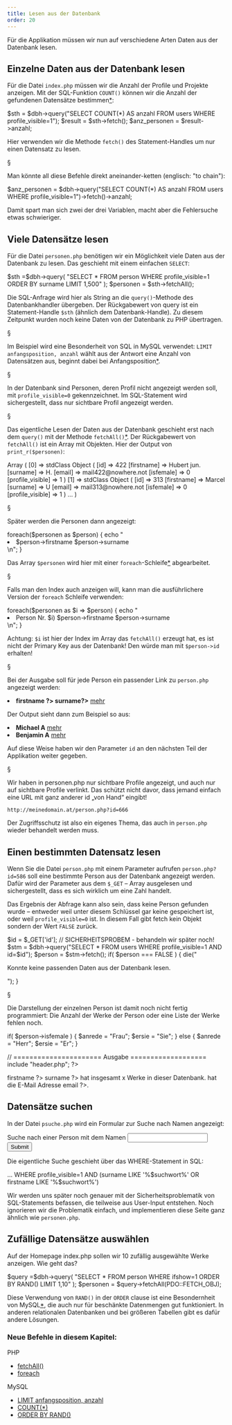 ```yaml
---
title: Lesen aus der Datenbank
order: 20
---
```


<script>document.location="/php-db-lesen/datenbank-lesen/";</script>

Für die Applikation müssen wir nun auf verschiedene
Arten Daten aus der Datenbank lesen.


Einzelne Daten aus der Datenbank lesen
---------------------------------------
Für die Datei `index.php` müssen wir die Anzahl der Profile und Projekte anzeigen.
Mit der SQL-Funktion `COUNT()` können 
wir die Anzahl der gefundenen Datensätze bestimmen[*](http://dev.mysql.com/doc/refman/5.6/en/counting-rows.html):

<php caption="Beispiel aus index.php">
$sth = $dbh->query("SELECT COUNT(*) AS anzahl FROM users WHERE profile_visible=1");
$result = $sth->fetch();
$anz_personen = $result->anzahl;
</php>

Hier verwenden wir die Methode `fetch()` des Statement-Handles
um nur einen Datensatz zu lesen.

§

Man könnte all diese Befehle direkt aneinander-ketten (englisch: "to chain"):

<php caption="Beispiel aus index.php">
$anz_personen = $dbh->query("SELECT COUNT(*) AS anzahl FROM users WHERE profile_visible=1")->fetch()->anzahl;
</php>

Damit spart man sich zwei der drei Variablen, macht aber
die Fehlersuche etwas schwieriger.  


Viele Datensätze lesen
------------------

Für die Datei `personen.php` benötigen wir ein Möglichkeit viele
Daten aus der Datenbank zu lesen. Das geschieht mit einem einfachen `SELECT`:

<php caption="Abfrage der Datenbank mit SELECT">
$sth =$dbh->query(
  "SELECT * FROM person WHERE profile_visible=1 ORDER BY surname LIMIT 1,500"
);
$personen = $sth->fetchAll();
</php>

Die SQL-Anfrage wird hier als String an die `query()`-Methode des Datenbankhandler
übergeben.  Der Rückgabewert von query ist ein Statement-Handle `$sth` (ähnlich
dem Datenbank-Handle).  Zu diesem Zeitpunkt wurden noch keine Daten von der
Datenbank zu PHP übertragen. 

§

Im Beispiel wird eine Besonderheit von SQL in MySQL verwendet: 
`LIMIT anfangsposition, anzahl`
wählt aus der Antwort eine Anzahl von Datensätzen aus, beginnt dabei bei
Anfangsposition[*](http://dev.mysql.com/doc/refman/5.6/en/select.html#idp72285024).

§

In der Datenbank sind Personen, deren Profil nicht angezeigt werden soll, mit
`profile_visible=0` gekennzeichnet. Im SQL-Statement wird sichergestellt, dass
nur sichtbare Profil angezeigt werden. 

§

Das eigentliche Lesen der Daten aus der Datenbank geschieht erst nach dem
`query()` mit der Methode `fetchAll()`[*](http://www.php.net/manual/en/pdostatement.fetchall.php). 
Der Rückgabewert von `fetchAll()` ist ein Array mit Objekten. 
Hier der Output von `print_r($personen)`:

<php caption="Output von print_r($personen)">
Array
(
  [0] => stdClass Object
      (
          [id] => 422
          [firstname] => Hubert jun.
          [surname] => H.
          [email] => mail422@nowhere.not
          [isfemale] => 0
          [profile_visible] => 1
      )
  [1] => stdClass Object
      (
          [id] => 313
          [firstname] => Marcel
          [surname] => U
          [email] => mail313@nowhere.not
          [isfemale] => 0
          [profile_visible] => 1
      )
  ...
)
</php>

§

Später werden die Personen dann angezeigt:

<php caption="Anzeige der Personen">
foreach($personen as $person) {
  echo "<li>$person->firstname $person->surname</li>\n";
}
</php>

Das Array `$personen` wird hier mit einer `foreach`-Schleife[*](http://php.net/manual/de/control-structures.foreach.php) abgearbeitet.

§

Falls man den Index auch anzeigen will, kann man die ausführlichere Version
der `foreach` Schleife verwenden:

<php caption="Foreach-Schleife mit index">
foreach($personen as $i => $person) {
  echo "<li>Person Nr. $i) $person->firstname $person->surname</li>\n";
}
</php>

Achtung: `$i`  ist hier der Index im Array das `fetchAll()` erzeugt
hat, es ist nicht der Primary Key aus der Datenbank!  Den würde man
mit `$person->id` erhalten!

§

Bei der Ausgabe soll für jede Person ein passender Link zu `person.php` angezeigt werden:

<php caption="Link mit ID als Parameter erzeugen">
<li>
  <b><?php echo $person->firstname ?> <?php echo $person->surname?></b>
  <a href="person.php?id=<?php echo $person->id ?>">mehr</a>
</li>
</php>

Der Output sieht dann zum Beispiel so aus:

<htmlcode caption="Output des letzten PHP-Programmes">
<li>
  <b>Michael A</b>
  <a href="person.php?id=577">mehr</a>
</li>
<li>
  <b>Benjamin A</b>
  <a href="person.php?id=579">mehr</a>
</li>
</htmlcode>

Auf diese Weise haben wir den Parameter `id` an den nächsten Teil
der Applikation weiter gegeben.

§

Wir haben in personen.php nur sichtbare Profile angezeigt,
und auch nur auf sichtbare Profile verlinkt. Das schützt nicht davor, 
dass jemand einfach eine URL mit ganz anderer id „von Hand“ eingibt!

`http://meinedomain.at/person.php?id=666`

Der Zugriffsschutz ist also ein eigenes Thema, das auch in `person.php` wieder
behandelt werden muss.


Einen bestimmten Datensatz lesen
---------------------------------
Wenn Sie die Datei `person.php` mit einem Parameter aufrufen `person.php?id=586`
soll eine bestimmte Person aus der Datenbank angezeigt werden. Dafür wird der
Parameter aus dem `$_GET` – Array ausgelesen und sichergestellt, dass es sich
wirklich um eine Zahl handelt.


Das Ergebnis der Abfrage kann also
sein, dass keine Person gefunden wurde – entweder weil unter diesem Schlüssel
gar keine gespeichert ist, oder weil `profile_visible=0` ist. In diesem Fall
gibt fetch kein Objekt sondern der Wert `FALSE` zurück.

<php caption="Beispiel aus index.php">
$id = $_GET['id'];  // SICHERHEITSPROBEM - behandeln wir später noch!
$stm = $dbh->query("SELECT * FROM users WHERE profile_visible=1 AND id=$id");
$person = $stm->fetch();
if( $person === FALSE ) {
  die("<p>Konnte keine passenden Daten aus der Datenbank lesen.</p>");
}
</php>

§

Die Darstellung der einzelnen Person ist damit noch nicht fertig programmiert:
Die Anzahl der Werke der Person oder eine Liste der Werke fehlen noch.

<php>
if( $person->isfemale ) {
    $anrede = "Frau";
    $ersie  = "Sie";
} else {
    $anrede = "Herr";
    $ersie  = "Er";
}

// ====================== Ausgabe ===================
include "header.php";
?>
<p> 
  <?php echo $anrede ?>
  <?php echo $person->firstname ?>
  <?php echo $person->surname ?>
  hat insgesamt x Werke in dieser Datenbank.
  <?php echo $ersie ?> hat die E-Mail Adresse <?php echo $person->email ?>.
</p>
</php>

Datensätze suchen
-------------------

In der Datei `psuche.php` wird ein Formular zur Suche nach Namen angezeigt:

<htmlcode caption="Such-Formular in psuche.php">
<form action="psuche.php" method="get">
  Suche nach einer Person mit dem Namen <input name="suchwort"> 
  <input type="submit">
</form>
</htmlcode>

Die eigentliche Suche geschieht über das WHERE-Statement  in SQL:

<sql>
... 
WHERE profile_visible=1 
  AND (surname LIKE '%$suchwort%' OR firstname LIKE '%$suchwort%')
</sql>

Wir werden uns später noch genauer mit der Sicherheitsproblematik von
SQL-Statements befassen, die teilweise aus User-Input entstehen. Noch ignorieren
wir die Problematik einfach, und implementieren diese Seite
ganz ähnlich wie `personen.php`.


Zufällige Datensätze auswählen
---------------------

Auf der Homepage index.php sollen wir 10 zufällig ausgewählte Werke
anzeigen.  Wie geht das?

<php caption="Abfrage von zufälligen Datensätzen in MySQL">
$query =$dbh->query(
  "SELECT * FROM person WHERE ifshow=1 ORDER BY RAND() LIMIT 1,10"
);
$personen = $query->fetchAll(PDO::FETCH_OBJ);
</php>

Diese Verwendung von `RAND()` in der `ORDER` clause ist  eine Besondernheit von 
MySQL[*](dev.mysql.com/doc/refman/5.6/en/mathematical-functions.html#function_rand#idp61451584), 
die auch nur für beschänkte Datenmengen gut funktioniert. In anderen relationalen Datenbanken und bei
größeren Tabellen gibt es dafür andere Lösungen.  


### Neue Befehle in diesem Kapitel:

PHP

  * [fetchAll()](http://www.php.net/manual/en/pdostatement.fetchall.php)
  * [foreach](http://php.net/manual/de/control-structures.foreach.php)

MySQL

  * [LIMIT anfangsposition, anzahl](http://dev.mysql.com/doc/refman/5.6/en/select.html#idp72285024)
  * [COUNT(*)](http://dev.mysql.com/doc/refman/5.6/en/counting-rows.html)
  * [ORDER BY RAND()](dev.mysql.com/doc/refman/5.6/en/mathematical-functions.html#function_rand#idp61451584)
